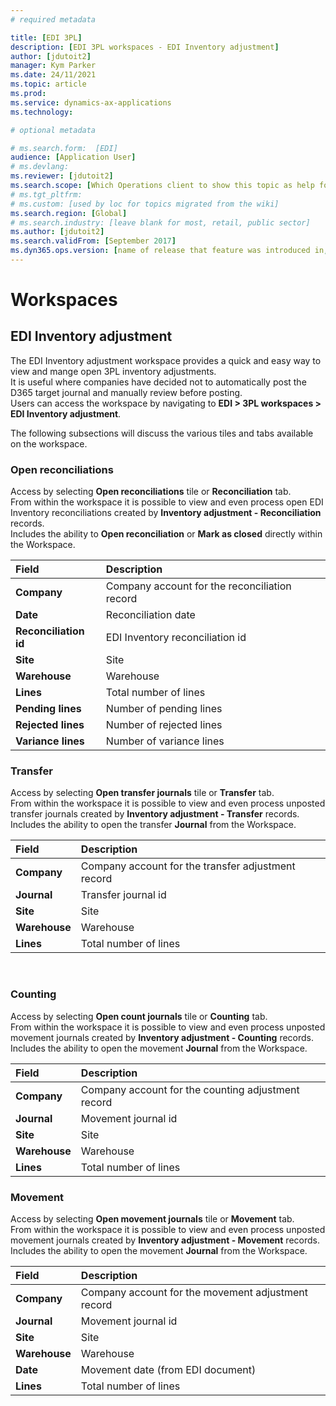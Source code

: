 ```yaml
---
# required metadata

title: [EDI 3PL]
description: [EDI 3PL workspaces - EDI Inventory adjustment]
author: [jdutoit2]
manager: Kym Parker
ms.date: 24/11/2021
ms.topic: article
ms.prod: 
ms.service: dynamics-ax-applications
ms.technology: 

# optional metadata

# ms.search.form:  [EDI]
audience: [Application User]
# ms.devlang: 
ms.reviewer: [jdutoit2]
ms.search.scope: [Which Operations client to show this topic as help for, to be set by content strategist, see list here: https://microsoft.sharepoint.com/teams/DynDoc/_layouts/15/WopiFrame.aspx?sourcedoc={23419e1c-eb64-42e9-aa9b-79875b428718}&action=edit&wd=target%28Core%20Dynamics%20AX%20CP%20requirements%2Eone%7C4CC185C0%2DEFAA%2D42CD%2D94B9%2D8F2A45E7F61A%2FVersions%20list%20for%20docs%20topics%7CC14BE630%2D5151%2D49D6%2D8305%2D554B5084593C%2F%29]
# ms.tgt_pltfrm: 
# ms.custom: [used by loc for topics migrated from the wiki]
ms.search.region: [Global]
# ms.search.industry: [leave blank for most, retail, public sector]
ms.author: [jdutoit2]
ms.search.validFrom: [September 2017]
ms.dyn365.ops.version: [name of release that feature was introduced in, see list here: https://microsoft.sharepoint.com/teams/DynDoc/_layouts/15/WopiFrame.aspx?sourcedoc={23419e1c-eb64-42e9-aa9b-79875b428718}&action=edit&wd=target%28Core%20Dynamics%20AX%20CP%20requirements%2Eone%7C4CC185C0%2DEFAA%2D42CD%2D94B9%2D8F2A45E7F61A%2FVersions%20list%20for%20docs%20topics%7CC14BE630%2D5151%2D49D6%2D8305%2D554B5084593C%2F%29]
---
```


# Workspaces

## EDI Inventory adjustment

The EDI Inventory adjustment workspace provides a quick and easy way to view and mange open 3PL inventory adjustments. <br>
It is useful where companies have decided not to automatically post the D365 target journal and manually review before posting. <br>
Users can access the workspace by navigating to **EDI > 3PL workspaces > EDI Inventory adjustment**. <br> 

The following subsections will discuss the various tiles and tabs available on the workspace.

### Open reconciliations
Access by selecting **Open reconciliations** tile or **Reconciliation** tab. <br>
From within the workspace it is possible to view and even process open EDI Inventory reconciliations created by **Inventory adjustment - Reconciliation** records. <br>
Includes the ability to **Open reconciliation** or **Mark as closed** directly within the Workspace.

Field	                | Description
:--                   |:--
**Company**           | Company account for the reconciliation record
**Date**              | Reconciliation date
**Reconciliation id** |	EDI Inventory reconciliation id
**Site**              |	Site
**Warehouse**         |	Warehouse
**Lines**             | Total number of lines
**Pending lines**     |	Number of pending lines
**Rejected lines**    |	Number of rejected lines
**Variance lines**    |	Number of variance lines

### Transfer
Access by selecting **Open transfer journals** tile or **Transfer** tab. <br>
From within the workspace it is possible to view and even process unposted transfer journals created by **Inventory adjustment - Transfer** records. <br>
Includes the ability to open the transfer **Journal** from the Workspace.

Field	                | Description
:--                   |:--
**Company**           | Company account for the transfer adjustment record
**Journal**           |	Transfer journal id
**Site**              |	Site
**Warehouse**         |	Warehouse
**Lines**             |	Total number of lines
 
### Counting
Access by selecting **Open count journals** tile or **Counting** tab. <br>
From within the workspace it is possible to view and even process unposted movement journals created by **Inventory adjustment - Counting** records. <br>
Includes the ability to open the movement **Journal** from the Workspace.

Field	                | Description
:--                   |:--
**Company**           | Company account for the counting adjustment record
**Journal**           |	Movement journal id
**Site**              |	Site
**Warehouse**         |	Warehouse
**Lines**             |	Total number of lines

### Movement
Access by selecting **Open movement journals** tile or **Movement** tab. <br>
From within the workspace it is possible to view and even process unposted movement journals created by **Inventory adjustment - Movement** records. <br>
Includes the ability to open the movement **Journal** from the Workspace.

Field	                | Description
:--                   |:--
**Company**           | Company account for the movement adjustment record
**Journal**           |	Movement journal id
**Site**              |	Site
**Warehouse**         |	Warehouse
**Date**              | Movement date (from EDI document)
**Lines**             |	Total number of lines
